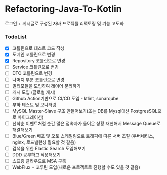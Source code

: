 # Refactoring-Java-To-Kotlin
로그인 + 게시글로 구성된 자바 프로젝를 리팩토링 및 기능 고도화

### TodoList
- [x] 코틀린으로 테스트 코드 작성
- [x] 도메인 코틀린으로 변경
- [x] Repository 코틀린으로 변경
- [ ] Service 코틀린으로 변경
- [ ] DTO 코틀린으로 변경
- [ ] 나머지 부분 코틀린으로 변경
- [ ] 멀티모듈을 도입하여 레이어 분리하기
- [ ] 캐시 도입 (글로벌 캐시)
- [ ] Github Action기반으로 CI/CD 도입 - ktlint, sonarqube
- [ ] 부하 테스트 및 모니터링
- [ ] MySQL Master-Slave 구조 만들어보기(또는 DB를 Mysql대신 PostgresSQL으로 마이그레이션)
- [ ] 선착순 이벤트처럼 순간 많은 접속자가 들어온 상황 재현해서 Message Queue로 해결해보기
- [ ] Blue/Green 배포 및 오토 스케일링으로 트래픽에 따른 서버 조절 (쿠버네티스, nginx, 로드밸런싱 필요할 것 같음)
- [ ] 검색을 위한 Elastic Search 도입해보기
- [ ] DDD 공부하고 적용해보기
- [ ] 스프링 클라우드로 MSA 구축
- [ ] WebFlux + 코루틴 도입(새로운 프로젝트로 진행할 수도 있을 것 같음)